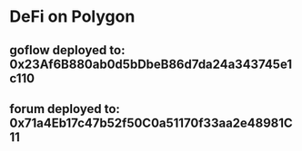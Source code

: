 # DeFi on Polygon

## goflow deployed to:  0x23Af6B880ab0d5bDbeB86d7da24a343745e1c110
## forum deployed to:  0x71a4Eb17c47b52f50C0a51170f33aa2e48981C11